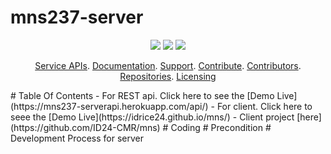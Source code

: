 # mns237-server
<p align="center">
	<a href="https://github.com/ID24-CMR/mns237-server/issues" title="Open Issues"><img src="https://img.shields.io/github/issues/ID24-CMR/mns237-server?style=flat-square"></a>
	<a href="https://app.circleci.com/pipelines/github/ID24-CMR/mns237-server" title="Circleci"><img src="https://img.shields.io/circleci/build/github/ID24-CMR/mns237-server?color=green&logo=red&style=flat-square?style=flat-square"></a>
  <a href="https://github.com/ID24-CMR/mns237-server/blob/master/LICENSE" title="License"><img src="https://img.shields.io/github/license/ID24-CMR/mns237-serve?style=flat-square"></a>
</p>
<p align="center">
	<a href="#service-apis">Service APIs</a>.
	<a href="#documentation">Documentation</a>.
	<a href="#support-and-feedback">Support</a>.
	<a href="#how-to-contribute">Contribute</a>.
	<a href="#contributors">Contributors</a>.
	<a href="#repositories">Repositories</a>.
	<a href="#liecensing">Licensing</a>
</p>
# Table Of Contents
- For REST api. Click here to see the [Demo Live](https://mns237-serverapi.herokuapp.com/api/)
- For client. Click here to seee the [Demo Live](https://idrice24.github.io/mns/)  
- Client project [here](https://github.com/ID24-CMR/mns)
# Coding
# Precondition
# Development Process for server
